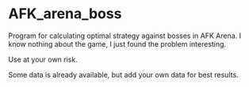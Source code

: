 # AFK_arena_boss
Program for calculating optimal strategy against bosses in AFK Arena.
I know nothing about the game, I just found the problem interesting.

Use at your own risk.

Some data is already available, but add your own data for best results.

